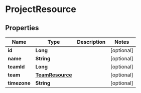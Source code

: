 # ProjectResource

## Properties
Name | Type | Description | Notes
------------ | ------------- | ------------- | -------------
**id** | **Long** |  |  [optional]
**name** | **String** |  |  [optional]
**teamId** | **Long** |  |  [optional]
**team** | [**TeamResource**](TeamResource.md) |  |  [optional]
**timezone** | **String** |  |  [optional]
